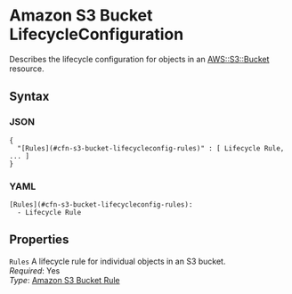 # Amazon S3 Bucket LifecycleConfiguration<a name="aws-properties-s3-bucket-lifecycleconfig"></a>

Describes the lifecycle configuration for objects in an [ AWS::S3::Bucket](aws-properties-s3-bucket.md) resource\.

## Syntax<a name="w4ab1c21c10d180c13c74b5"></a>

### JSON<a name="aws-properties-s3-bucket-lifecycleconfig-syntax.json"></a>

```
{
  "[Rules](#cfn-s3-bucket-lifecycleconfig-rules)" : [ Lifecycle Rule, ... ]
}
```

### YAML<a name="aws-properties-s3-bucket-lifecycleconfig-syntax.yaml"></a>

```
[Rules](#cfn-s3-bucket-lifecycleconfig-rules):
  - Lifecycle Rule
```

## Properties<a name="w4ab1c21c10d180c13c74b7"></a>

`Rules`  <a name="cfn-s3-bucket-lifecycleconfig-rules"></a>
A lifecycle rule for individual objects in an S3 bucket\.  
*Required*: Yes  
*Type*: [Amazon S3 Bucket Rule](aws-properties-s3-bucket-lifecycleconfig-rule.md)